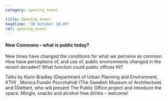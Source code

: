 ```yaml
---
category: opening_event

title: Opening event
headline: "30 October 18.00"
ref: opening_event
---
```


#### New Commons – what is public today?
New times have changed the conditions for what we perceive as common. How have perceptions of, and use of, public environments changed in the recent decades? What function could public offices fill?

Talks by Karin Bradley (Department of Urban Planning and Environment, KTH) , Monica Fundin Pourshahidi (The Swedish Museum of Architecture) and Dilettant, who will present The Public Office project and introduce the space. Mingle, snacks and alcohol-free drinks – welcome! 